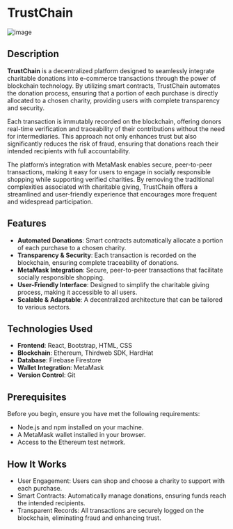 # TrustChain
![image](https://github.com/user-attachments/assets/39282528-edf8-4f92-93ba-3e4134c3e700)

## Description

**TrustChain** is a decentralized platform designed to seamlessly integrate charitable donations into e-commerce transactions through the power of blockchain technology. By utilizing smart contracts, TrustChain automates the donation process, ensuring that a portion of each purchase is directly allocated to a chosen charity, providing users with complete transparency and security.

Each transaction is immutably recorded on the blockchain, offering donors real-time verification and traceability of their contributions without the need for intermediaries. This approach not only enhances trust but also significantly reduces the risk of fraud, ensuring that donations reach their intended recipients with full accountability.

The platform’s integration with MetaMask enables secure, peer-to-peer transactions, making it easy for users to engage in socially responsible shopping while supporting verified charities. By removing the traditional complexities associated with charitable giving, TrustChain offers a streamlined and user-friendly experience that encourages more frequent and widespread participation.

## Features

- **Automated Donations**: Smart contracts automatically allocate a portion of each purchase to a chosen charity.
- **Transparency & Security**: Each transaction is recorded on the blockchain, ensuring complete traceability of donations.
- **MetaMask Integration**: Secure, peer-to-peer transactions that facilitate socially responsible shopping.
- **User-Friendly Interface**: Designed to simplify the charitable giving process, making it accessible to all users.
- **Scalable & Adaptable**: A decentralized architecture that can be tailored to various sectors.

## Technologies Used

- **Frontend**: React, Bootstrap, HTML, CSS
- **Blockchain**: Ethereum, Thirdweb SDK, HardHat
- **Database**: Firebase Firestore
- **Wallet Integration**: MetaMask
- **Version Control**: Git

## Prerequisites

Before you begin, ensure you have met the following requirements:

- Node.js and npm installed on your machine.
- A MetaMask wallet installed in your browser.
- Access to the Ethereum test network.

## How It Works

- User Engagement: Users can shop and choose a charity to support with each purchase.
- Smart Contracts: Automatically manage donations, ensuring funds reach the intended recipients.
- Transparent Records: All transactions are securely logged on the blockchain, eliminating fraud and enhancing trust.
